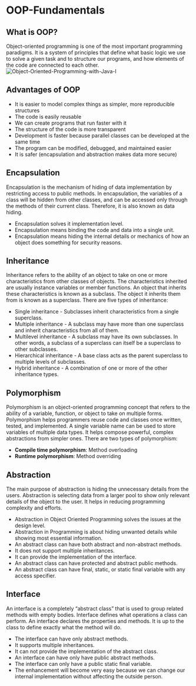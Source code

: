 # OOP-Fundamentals

## What is OOP?
Object-oriented programming is one of the most important programming paradigms. It is a system of principles that define what basic logic we use to solve a given task and to structure our programs, and how elements of the code are connected to each other.
![Object-Oriented-Programming-with-Java-I](https://user-images.githubusercontent.com/103368662/196721770-8fcee7d0-31e8-47d2-a278-940b62bd819b.jpg)
## Advantages of OOP
* It is easier to model complex things as simpler, more reproducible structures
* The code is easily reusable
* We can create programs that run faster with it
* The structure of the code is more transparent
* Development is faster because parallel classes can be developed at the same time
* The program can be modified, debugged, and maintained easier
* It is safer (encapsulation and abstraction makes data more secure) 

## Encapsulation
Encapsulation is the mechanism of hiding of data implementation by restricting access to public methods. In encapsulation, the variables of a class will be hidden from other classes, and can be accessed only through the methods of their current class. Therefore, it is also known as data hiding. 
* Encapsulation solves it implementation level.
* Encapsulation means binding the code and data into a single unit.
* Encapsulation means hiding the internal details or mechanics of how an object does something for security reasons.

## Inheritance
Inheritance refers to the ability of an object to take on one or more characteristics from other classes of objects. The characteristics inherited are usually instance variables or member functions. An object that inherits these characteristics is known as a subclass. The object it inherits them from is known as a superclass. There are five types of inheritance:
* Single inheritance - Subclasses inherit characteristics from a single superclass.
* Multiple inheritance - A subclass may have more than one superclass and inherit characteristics from all of them.
* Multilevel inheritance - A subclass may have its own subclasses. In other words, a subclass of a superclass can itself be a superclass to other subclasses.
* Hierarchical inheritance - A base class acts as the parent superclass to multiple levels of subclasses.
* Hybrid inheritance - A combination of one or more of the other inheritance types.

## Polymorphism
Polymorphism is an object-oriented programming concept that refers to the ability of a variable, function, or object to take on multiple forms. Polymorphism helps programmers reuse code and classes once written, tested, and implemented. A single variable name can be used to store variables of multiple data types. It helps compose powerful, complex abstractions from simpler ones. There are two types of polymorphism:
* **Compile time polymorphism**: Method overloading
* **Runtime polymorphism**: Method overriding

## Abstraction
The main purpose of abstraction is hiding the unnecessary details from the users. Abstraction is selecting data from a larger pool to show only relevant details of the object to the user. It helps in reducing programming complexity and efforts.
* Abstraction in Object Oriented Programming solves the issues at the design level.
* Abstraction in Programming is about hiding unwanted details while showing most essential information.
* An abstract class can have both abstract and non-abstract methods.
* It does not support multiple inheritances.
* It can provide the implementation of the interface.
* An abstract class can have protected and abstract public methods.
* An abstract class can have final, static, or static final variable with any access specifier.

## Interface
An interface is a completely “abstract class” that is used to group related methods with empty bodies. Interface defines what operations a class can perform. An interface declares the properties and methods. It is up to the class to define exactly what the method will do.
* The interface can have only abstract methods.
* It supports multiple inheritances.
* It can not provide the implementation of the abstract class.
* An interface can have only have public abstract methods.
* The interface can only have a public static final variable.
* The enhancement will become very easy because we can change our internal implementation without affecting the outside person.
